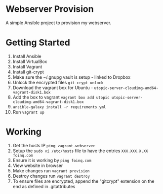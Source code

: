 Webserver Provision
===================
A simple Ansible project to provision my webserver.

Getting Started
===============
1. Install Ansible
1. Install VirtualBox
1. Install Vagrant
1. Install git-crypt
1. Make sure the ~/.gnupg vault is setup - linked to Dropbox
1. Unlock the encrypted files `git-crypt unlock`
1. Download the vagrant box for Ubuntu - `utopic-server-cloudimg-amd64-vagrant-disk1.box`
1. Add the box to vagrant `vagrant box add utopic utopic-server-cloudimg-amd64-vagrant-disk1.box`
1. `ansible-galaxy install -r requirements.yml`
1. Run `vagrant up`

Working
=======
1. Get the hosts IP `ping vagrant-webserver`
1. Setup the `sudo vi /etc/hosts` file to have the entries `XXX.XXX.X.XX foinq.com`
1. Ensure it is working by `ping foinq.com`
1. View website in browser
1. Make changes run `vagrant provision`
1. Destroy changes run `vagrant destroy`
1. To ensure files are encrypted, append the "gitcrypt" extension on the end as defined in .gitattributes